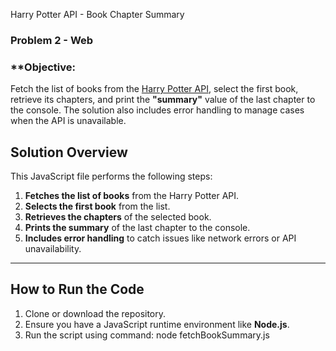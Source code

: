 Harry Potter API - Book Chapter Summary

### Problem 2 - Web

### **Objective:

Fetch the list of books from the [Harry Potter API](https://docs.potterdb.com/apis/rest), 
select the first book, retrieve its chapters, and print the **"summary"** value of the last chapter to the console. 
The solution also includes error handling to manage cases when the API is unavailable.


## **Solution Overview**

This JavaScript file performs the following steps:  
1. **Fetches the list of books** from the Harry Potter API.  
2. **Selects the first book** from the list.  
3. **Retrieves the chapters** of the selected book.  
4. **Prints the summary** of the last chapter to the console.  
5. **Includes error handling** to catch issues like network errors or API unavailability.

---

## **How to Run the Code**

1. Clone or download the repository.  
2. Ensure you have a JavaScript runtime environment like **Node.js**.  
3. Run the script using command: node fetchBookSummary.js
